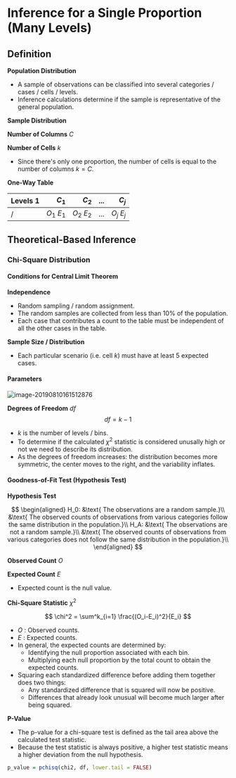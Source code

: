 

# Inference for a Single Proportion (Many Levels)

## Definition

**Population Distribution** 

- A sample of observations can be classified into several categories / cases / cells / levels.
- Inference calculations determine if the sample is representative of the general population.

**Sample Distribution**

**Number of Columns** $C$

**Number of Cells** $k$

- Since there's only one proportion, the number of cells is equal to the number of columns $k = C$.

**One-Way Table**

|Levels 1           | $C_1$| $C_2$| ...| $C_j$|
|:------------------|-----:|-----:|---:|-----:|
|/ | $O_1$ $E_1$| $O_2$ $E_2$| ...| $O_j$ $E_j$|

## Theoretical-Based Inference

### Chi-Square Distribution

#### Conditions for Central Limit Theorem

**Independence**

- Random sampling / random assignment.
- The random samples are collected from less than 10% of the population.
- Each case that contributes a count to the table must be independent of all the other cases in the table.

**Sample Size / Distribution**

- Each particular scenario (i.e. cell $k$) must have at least 5 expected cases.

#### Parameters

![image-20190810161512876](/Users/cecilia/Dropbox/dropbox/repos/github/coursera-statistics-r/notes/images/image-20190810161512876.png)

**Degrees of Freedom** $df$
$$
df = k - 1
$$

- $k$ is the number of levels / bins.
- To determine if the calculated $\chi^2$ statistic is considered unusally high or not we need to describe its distribution.
- As the degrees of freedom increases: the distribution becomes more symmetric, the center moves to the right, and the variability inflates.

#### Goodness-of-Fit Test (Hypothesis Test)

**Hypothesis Test**

$$
\begin{aligned}
H_0: &\text{ The observations are a random sample.}\\ 
&\text{ The observed counts of observations from various categories follow the same distribution in the population.}\\
H_A: &\text{ The observations are not a random sample.}\\ 
&\text{ The observed counts of observations from various categories does not follow the same distribution in the population.}\\
\end{aligned}
$$

**Observed Count** $O$

**Expected Count** $E$

- Expected count is the null value.

**Chi-Square Statistic** $\chi^2$

$$
\chi^2 = \sum^k_{i=1} \frac{(O_i-E_i)^2}{E_i}
$$

- $O$ : Observed counts.
- $E$ : Expected counts.
- In general, the expected counts are determined by:
  - Identifying the null proportion associated with each bin.
  - Multiplying each null proportion by the total count to obtain the expected counts.
- Squaring each standardized difference before adding them together does two things:
  - Any standardized difference that is squared will now be positive.
  - Differences that already look unusual will become much larger after being squared.

**P-Value**

- The p-value for a chi-square test is defined as the tail area above the calculated test statistic.
- Because the test statistic is always positive, a higher test statistic means a higher deviation from the null hypothesis.

```r
p_value = pchisq(chi2, df, lower.tail = FALSE)
```